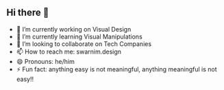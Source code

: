 ## Hi there 👋

- 🔭 I’m currently working on Visual Design
- 🌱 I’m currently learning Visual Manipulations
- 👯 I’m looking to collaborate on Tech Companies
- 📫 How to reach me: swarnim.design
- 😄 Pronouns: he/him
- ⚡ Fun fact: anything easy is not meaningful, anything meaningful is not easy!!

